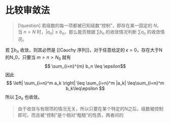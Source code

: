 # 比较审敛法

>[!question]
>若级数的每一项都被已知级数“控制”，即存在某一固定的 $N$，当 $n>N$ 时，$|a_n|\leq b_n$，那么能否根据 $\sum b_n$ 的收敛情况判断 $\sum a_n$ 的收敛情况。

若 $\sum b_n$ 收敛，则其必然是 [[Cauchy 序列]]，对于任意给定的 $\epsilon>0$，存在大于N的N_0，只要当 $m>n>N_0$ 就有
$$ \sum_{i=n}^{m} b_n \leq \epsilon$$
因此
$$ \left| \sum_{i=n}^m a_k \right| \leq \sum_{i=n}^m |a_k| \leq\sum_{i=n}^m b_k\leq\epsilon $$
所以 $\sum a_n$ 也收敛。

> 由于收敛与有限项的情况无关，所以只要在某个特定的N之后，级数被控制即可。而且被“控制”是个相对“粗糙”的性质，两者间的